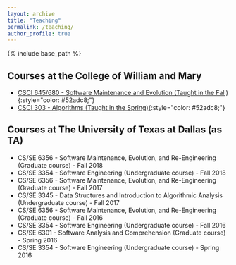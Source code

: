```yaml
---
layout: archive
title: "Teaching"
permalink: /teaching/
author_profile: true
---
```


{% include base_path %}

## Courses at the College of William and Mary

* [CSCI 645/680 - Software Maintenance and Evolution (Taught in the Fall)](csci680){:style="color: #52adc8;"}
* [CSCI 303 - Algorithms (Taught in the Spring)](CSCI303){:style="color: #52adc8;"}

## Courses at The University of Texas at Dallas (as TA)

* CS/SE 6356 - Software Maintenance, Evolution, and Re-Engineering (Graduate course) - Fall 2018
* CS/SE 3354 - Software Engineering (Undergraduate course) - Fall 2018
* CS/SE 6356 - Software Maintenance, Evolution, and Re-Engineering (Graduate course) - Fall 2017
* CS/SE 3345 - Data Structures and Introduction to Algorithmic Analysis (Undergraduate course) - Fall 2017
* CS/SE 6356 - Software Maintenance, Evolution, and Re-Engineering (Graduate course) - Fall 2016
* CS/SE 3354 - Software Engineering (Undergraduate course) - Fall 2016
* CS/SE 6301 - Software Analysis and Comprehension (Graduate course) - Spring 2016
* CS/SE 3354 - Software Engineering (Undergraduate course) - Spring 2016
